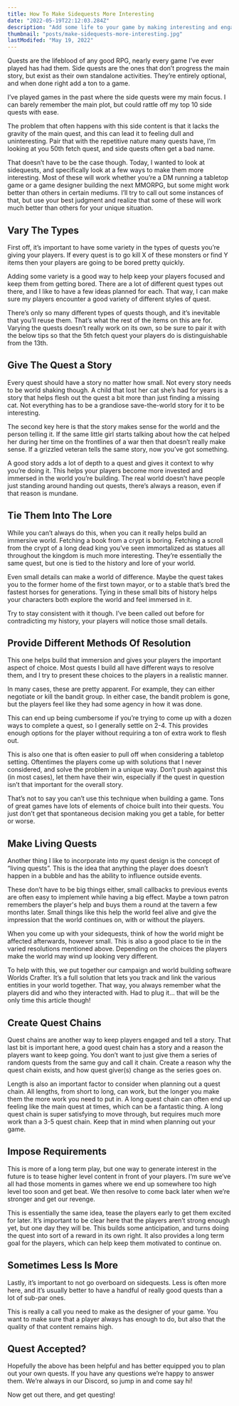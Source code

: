 ```yaml
---
title: How To Make Sidequests More Interesting
date: "2022-05-19T22:12:03.284Z"
description: "Add some life to your game by making interesting and engaging sidequests for your players to explore"
thumbnail: "posts/make-sidequests-more-interesting.jpg"
lastModifed: "May 19, 2022"
---
```



Quests are the lifeblood of any good RPG, nearly every game I’ve ever played has had them. Side quests are the ones that don’t progress the main story, but exist as their own standalone activities. They’re entirely optional, and when done right add a ton to a game.

I’ve played games in the past where the side quests were my main focus. I can barely remember the main plot, but could rattle off my top 10 side quests with ease.

The problem that often happens with this side content is that it lacks the gravity of the main quest, and this can lead it to feeling dull and uninteresting. Pair that with the repetitive nature many quests have, I’m looking at you 50th fetch quest, and side quests often get a bad name.

That doesn’t have to be the case though. Today, I wanted to look at sidequests, and specifically look at a few ways to make them more interesting. Most of these will work whether you’re a DM running a tabletop game or a game designer building the next MMORPG, but some might work better than others in certain mediums. I’ll try to call out some instances of that, but use your best judgment and realize that some of these will work much better than others for your unique situation.



## Vary The Types

First off, it’s important to have some variety in the types of quests you’re giving your players. If every quest is to go kill X of these monsters or find Y items then your players are going to be bored pretty quickly.

Adding some variety is a good way to help keep your players focused and keep them from getting bored. There are a lot of different quest types out there, and I like to have a few ideas planned for each. That way, I can make sure my players encounter a good variety of different styles of quest.


There’s only so many different types of quests though, and it’s inevitable that you’ll reuse them. That’s what the rest of the items on this are for. Varying the quests doesn’t really work on its own, so be sure to pair it with the below tips so that the 5th fetch quest your players do is distinguishable from the 13th.


## Give The Quest a Story

Every quest should have a story no matter how small. Not every story needs to be world shaking though. A child that lost her cat she’s had for years is a story that helps flesh out the quest a bit more than just finding a missing cat. Not everything has to be a grandiose save-the-world story for it to be interesting.  

The second key here is that the story makes sense for the world and the person telling it. If the same little girl starts talking about how the cat helped her during her time on the frontlines of a war then that doesn’t really make sense. If a grizzled veteran tells the same story, now you’ve got something.

A good story adds a lot of depth to a quest and gives it context to why you’re doing it. This helps your players become more invested and immersed in the world you’re building. The real world doesn’t have people just standing around handing out quests, there’s always a reason, even if that reason is mundane.


## Tie Them Into The Lore

While you can’t always do this, when you can it really helps build an immersive world. Fetching a book from a crypt is boring. Fetching a scroll from the crypt of a long dead king you’ve seen immortalized as statues all throughout the kingdom is much more interesting. They’re essentially the same quest, but one is tied to the history and lore of your world.

Even small details can make a world of difference. Maybe the quest takes you to the former home of the first town mayor, or to a stable that’s bred the fastest horses for generations. Tying in these small bits of history helps your characters both explore the world and feel immersed in it.

Try to stay consistent with it though. I’ve been called out before for contradicting my history, your players will notice those small details.



## Provide Different Methods Of Resolution

This one helps build that immersion and gives your players the important aspect of choice. Most quests I build all have different ways to resolve them, and I try to present these choices to the players in a realistic manner.

In many cases, these are pretty apparent. For example, they can either negotiate or kill the bandit group. In either case, the bandit problem is gone, but the players feel like they had some agency in how it was done.

This can end up being cumbersome if you’re trying to come up with a dozen ways to complete a quest, so I generally settle on 2-4. This provides enough options for the player without requiring a ton of extra work to flesh out.


This is also one that is often easier to pull off when considering a tabletop setting. Oftentimes the players come up with solutions that I never considered, and solve the problem in a unique way. Don’t push against this (in most cases), let them have their win, especially if the quest in question isn’t that important for the overall story.

That’s not to say you can’t use this technique when building a game. Tons of great games have lots of elements of choice built into their quests. You just don’t get that spontaneous decision making you get a table, for better or worse.




## Make Living Quests

Another thing I like to incorporate into my quest design is the concept of “living quests”. This is the idea that anything the player does doesn’t happen in a bubble and has the ability to influence outside events.

These don’t have to be big things either, small callbacks to previous events are often easy to implement while having a big effect. Maybe a town patron remembers the player's help and buys them a round at the tavern a few months later. Small things like this help the world feel alive and give the impression that the world continues on, with or without the players.

When you come up with your sidequests, think of how the world might be affected afterwards, however small. This is also a good place to tie in the varied resolutions mentioned above. Depending on the choices the players make the world may wind up looking very different.

To help with this, we put together our campaign and world building software Worlds Crafter. It’s a full solution that lets you track and link the various entities in your world together. That way, you always remember what the players did and who they interacted with. Had to plug it… that will be the only time this article though!





## Create Quest Chains

Quest chains are another way to keep players engaged and tell a story. That last bit is important here, a good quest chain has a story and a reason the players want to keep going. You don’t want to just give them a series of random quests from the same guy and call it chain. Create a reason why the quest chain exists, and how quest giver(s) change as the series goes on.  

Length is also an important factor to consider when planning out a quest chain. All lengths, from short to long, can work, but the longer you make them the more work you need to put in. A long quest chain can often end up feeling like the main quest at times, which can be a fantastic thing. A long quest chain is super satisfying to move through, but requires much more work than a 3-5 quest chain. Keep that in mind when planning out your game.  



## Impose Requirements

This is more of a long term play, but one way to generate interest in the future is to tease higher level content in front of your players. I’m sure we’ve all had those moments in games where we end up somewhere too high level too soon and get beat. We then resolve to come back later when we’re stronger and get our revenge.

This is essentially the same idea, tease the players early to get them excited for later. It’s important to be clear here that the players aren’t strong enough yet, but one day they will be. This builds some anticipation, and turns doing the quest into sort of a reward in its own right. It also provides a long term goal for the players, which can help keep them motivated to continue on.


## Sometimes Less Is More

Lastly, it’s important to not go overboard on sidequests. Less is often more here, and it’s usually better to have a handful of really good quests than a lot of sub-par ones.

This is really a call you need to make as the designer of your game. You want to make sure that a player always has enough to do, but also that the quality of that content remains high.


## Quest Accepted?

Hopefully the above has been helpful and has better equipped you to plan out your own quests. If you have any questions we’re happy to answer them. We’re always in our Discord, so jump in and come say hi!

Now get out there, and get questing!
